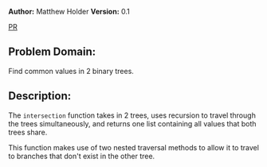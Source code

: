 **Author:** Matthew Holder
**Version:** 0.1

[PR](https://github.com/holdermatthew5/data-structures-and-algorithms/pull/40#issue-596259747)

## Problem Domain:

Find common values in 2 binary trees.

## Description:

The `intersection` function takes in 2 trees, uses recursion to travel through the trees simultaneously, and returns one list containing all values that both trees share.

This function makes use of two nested traversal methods to allow it to travel to branches that don't exist in the other tree.